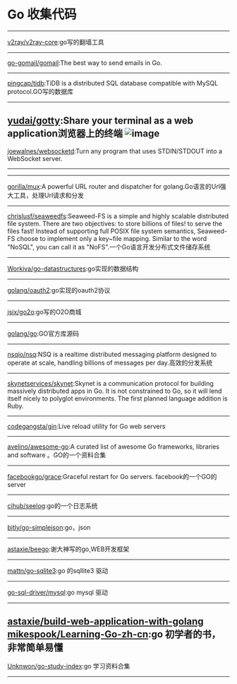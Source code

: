 
# Go 收集代码

---
[v2ray/v2ray-core](https://github.com/v2ray/v2ray-core):go写的翻墙工具
   
---
[go-gomail/gomail](https://github.com/go-gomail/gomail):The best way to send emails in Go.
   
---
[pingcap/tidb](https://github.com/pingcap/tidb):TiDB is a distributed SQL database compatible with MySQL protocol.GO写的数据库
   
---
[yudai/gotty](https://github.com/yudai/gotty):Share your terminal as a web application浏览器上的终端
![image](https://raw.githubusercontent.com/yudai/gotty/master/screenshot.gif)
---
[joewalnes/websocketd](https://github.com/joewalnes/websocketd):Turn any program that uses STDIN/STDOUT into a WebSocket server.

---
---
[gorilla/mux](https://github.com/gorilla/mux):A powerful URL router and dispatcher for golang.Go语言的Url强大工具，处理Url请求和分发

---
[chrislusf/seaweedfs](https://github.com/chrislusf/seaweedfs):Seaweed-FS is a simple and highly scalable distributed file system. There are two objectives: to store billions of files! to serve the files fast! Instead of supporting full POSIX file system semantics, Seaweed-FS choose to implement only a key~file mapping. Similar to the word "NoSQL", you can call it as "NoFS".一个Go语言开发分布式文件储存系统

---
[Workiva/go-datastructures](https://github.com/Workiva/go-datastructures):go实现的数据结构

---
[golang/oauth2](https://github.com/golang/oauth2):go实现的oauth2协议

---
[jsix/go2o](https://github.com/jsix/go2o):go写的O2O商城

---
[golang/go](https://github.com/golang/go):GO官方库源码

---
[nsqio/nsq](https://github.com/nsqio/nsq):NSQ is a realtime distributed messaging platform designed to operate at scale, handling billions of messages per day.高效的分发系统

---
[skynetservices/skynet](https://github.com/skynetservices/skynet):Skynet is a communication protocol for building massively distributed apps in Go. It is not constrained to Go, so it will lend itself nicely to polyglot environments. The first planned language addition is Ruby.

---
[codegangsta/gin](https://github.com/codegangsta/gin):Live reload utility for Go web servers

---
[avelino/awesome-go](https://github.com/avelino/awesome-go):A curated list of awesome Go frameworks, libraries and software 。GO的一个资料合集


---

[facebookgo/grace](https://github.com/facebookgo/grace):Graceful restart for Go servers. facebook的一个GO的server


---
[cihub/seelog](https://github.com/cihub/seelog):go的一个日志系统


---
[bitly/go-simplejson](https://github.com/bitly/go-simplejson):go，json


---
[astaxie/beego](https://github.com/astaxie/beego):谢大神写的go,WEB开发框架


---
[mattn/go-sqlite3](https://github.com/mattn/go-sqlite3):go 的sqllite3 驱动


---
[go-sql-driver/mysql](https://github.com/go-sql-driver/mysql):go mysql 驱动


---
[astaxie/build-web-application-with-golang](https://github.com/astaxie/build-web-application-with-golang)
[mikespook/Learning-Go-zh-cn](https://github.com/mikespook/Learning-Go-zh-cn):go 初学者的书，非常简单易懂
---
[Unknwon/go-study-index](https://github.com/Unknwon/go-study-index):go 学习资料合集


---